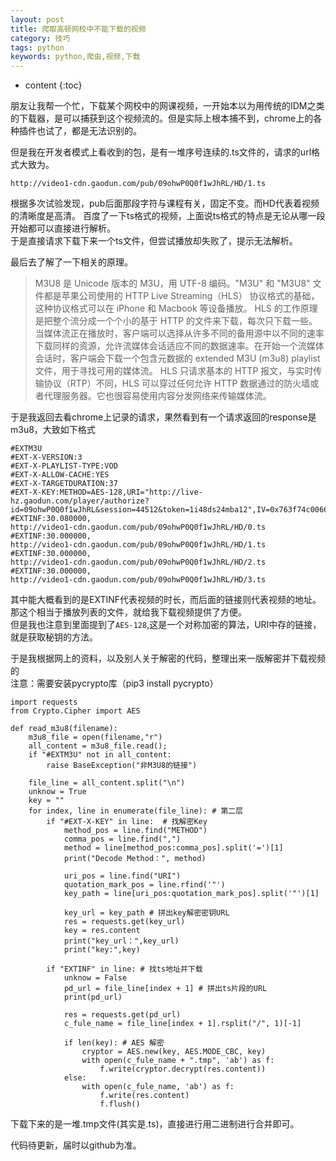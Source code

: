 ```yaml
---
layout: post
title: 爬取高顿网校中不能下载的视频
category: 技巧
tags: python
keywords: python,爬虫,视频,下载
---
```

* content
{:toc}

朋友让我帮一个忙，下载某个网校中的网课视频，一开始本以为用传统的IDM之类的下载器，是可以捕获到这个视频流的。但是实际上根本捕不到，chrome上的各种插件也试了，都是无法识别的。

但是我在开发者模式上看收到的包，是有一堆序号连续的.ts文件的，请求的url格式大致为。  
```
http://video1-cdn.gaodun.com/pub/09ohwP0Q0f1wJhRL/HD/1.ts
```
根据多次试验发现，pub后面那段字符与课程有关，固定不变。而HD代表着视频的清晰度是高清。 
百度了一下ts格式的视频，上面说ts格式的特点是无论从哪一段开始都可以直接进行解析。  
于是直接请求下载下来一个ts文件，但尝试播放却失败了，提示无法解析。

最后去了解了一下相关的原理。  

>M3U8 是 Unicode 版本的 M3U，用 UTF-8 编码。"M3U" 和 "M3U8" 文件都是苹果公司使用的 HTTP Live Streaming（HLS） 协议格式的基础，这种协议格式可以在 iPhone 和 Macbook 等设备播放。
>HLS 的工作原理是把整个流分成一个个小的基于 HTTP 的文件来下载，每次只下载一些。当媒体流正在播放时，客户端可以选择从许多不同的备用源中以不同的速率下载同样的资源，允许流媒体会话适应不同的数据速率。在开始一个流媒体会话时，客户端会下载一个包含元数据的 extended M3U (m3u8) playlist文件，用于寻找可用的媒体流。
>HLS 只请求基本的 HTTP 报文，与实时传输协议（RTP）不同，HLS 可以穿过任何允许 HTTP 数据通过的防火墙或者代理服务器。它也很容易使用内容分发网络来传输媒体流。

于是我返回去看chrome上记录的请求，果然看到有一个请求返回的response是m3u8，大致如下格式
```
#EXTM3U
#EXT-X-VERSION:3
#EXT-X-PLAYLIST-TYPE:VOD
#EXT-X-ALLOW-CACHE:YES
#EXT-X-TARGETDURATION:37
#EXT-X-KEY:METHOD=AES-128,URI="http://live-hz.gaodun.com/player/authorize?id=09ohwP0Q0f1wJhRL&session=44512&token=1i48ds24mba12",IV=0x763f74c0066ef2a3e040262827d55c29
#EXTINF:30.080000,
http://video1-cdn.gaodun.com/pub/09ohwP0Q0f1wJhRL/HD/0.ts
#EXTINF:30.000000,
http://video1-cdn.gaodun.com/pub/09ohwP0Q0f1wJhRL/HD/1.ts
#EXTINF:30.000000,
http://video1-cdn.gaodun.com/pub/09ohwP0Q0f1wJhRL/HD/2.ts
#EXTINF:30.000000,
http://video1-cdn.gaodun.com/pub/09ohwP0Q0f1wJhRL/HD/3.ts
```
其中能大概看到的是EXTINF代表视频的时长，而后面的链接则代表视频的地址。那这个相当于播放列表的文件，就给我下载视频提供了方便。  
但是我也注意到里面提到了`AES-128`,这是一个对称加密的算法，URI中存的链接，就是获取秘钥的方法。


于是我根据网上的资料，以及别人关于解密的代码，整理出来一版解密并下载视频的  
注意：需要安装pycrypto库（pip3 install pycrypto）
```
import requests
from Crypto.Cipher import AES
 
def read_m3u8(filename):
    m3u8_file = open(filename,"r")
    all_content = m3u8_file.read();
    if "#EXTM3U" not in all_content:
        raise BaseException("非M3U8的链接")
        
    file_line = all_content.split("\n")
    unknow = True
    key = ""
    for index, line in enumerate(file_line): # 第二层
        if "#EXT-X-KEY" in line:  # 找解密Key
            method_pos = line.find("METHOD")
            comma_pos = line.find(",")
            method = line[method_pos:comma_pos].split('=')[1]
            print("Decode Method：", method)
            
            uri_pos = line.find("URI")
            quotation_mark_pos = line.rfind('"')
            key_path = line[uri_pos:quotation_mark_pos].split('"')[1]
            
            key_url = key_path # 拼出key解密密钥URL
            res = requests.get(key_url)
            key = res.content
            print("key_url：",key_url)
            print("key:",key)
            
        if "EXTINF" in line: # 找ts地址并下载
            unknow = False
            pd_url = file_line[index + 1] # 拼出ts片段的URL
            print(pd_url)
            
            res = requests.get(pd_url)
            c_fule_name = file_line[index + 1].rsplit("/", 1)[-1]
            
            if len(key): # AES 解密
                cryptor = AES.new(key, AES.MODE_CBC, key)  
                with open(c_fule_name + ".tmp", 'ab') as f:
                    f.write(cryptor.decrypt(res.content))
            else:
                with open(c_fule_name, 'ab') as f:
                    f.write(res.content)
                    f.flush()
```

下载下来的是一堆.tmp文件(其实是.ts)，直接进行用二进制进行合并即可。


代码待更新，届时以github为准。